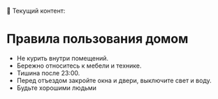 📄 Текущий контент:
# Правила пользования домом

- Не курить внутри помещений.
- Бережно относитесь к мебели и технике.
- Тишина после 23:00.
- Перед отъездом закройте окна и двери, выключите свет и воду.
- Будьте хорошими людьми